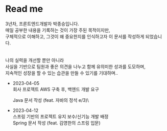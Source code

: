# Read me

3년차, 프론트엔드개발자 박종승입니다.\
매일 공부한 내용을 기록하는 것이 가장 주된 목적이지만,\
구체적으로 이해하고, 그것이 왜 중요한지를 인식하고자 이 문서를 작성하게 되었습니다.\
\
\
나의 실력을 개선할 뿐만 아니라\
사실을 기반으로 팀원과 좋은 의견을 나누고 함께 유의미한 성과를 도모하며,\
지속적인 성장을 할 수 있는 습관을 만들 수 있기를 기대하며..



*   2023-04-05\
    회사 프로젝트 AWS 구축 후, 백엔드 개발 요구

    Java 문서 작성 (feat. 자바의 정석 e/3)\

* 2023-04-12\
  스프링 기반의 프로젝트 유지 보수/신기능 개발 배정\
  Spring 문서 작성 (feat. 김영한의 스프링 입문)
